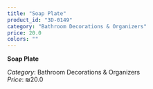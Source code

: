 ```yaml
---
title: "Soap Plate"
product_id: "3D-0149"
category: "Bathroom Decorations & Organizers"
price: 20.0
colors: ""
---
```


**Soap Plate**

*Category*: Bathroom Decorations & Organizers  
*Price*: ₪20.0

